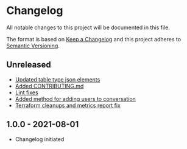 # Changelog

All notable changes to this project will be documented in this file.

The format is based on [Keep a Changelog](http://keepachangelog.com/en/1.0.0/)
and this project adheres to [Semantic Versioning](http://semver.org/spec/v2.0.0.html).

## Unreleased

- [Updated table type json elements](1382f4f017d0d03b267c1216256d4f3875232a09)
- [Added CONTRIBUTING.md](9219219248105e44da35fe1204514733a885fd96)
- [Lint fixes](5798a2c77b0dc4995e2ba054874003e322b2dada)
- [Added method for adding users to conversation](844dbf6aa8d227a173000f5f9d847ad1b526e09f)
- [Terraform cleanups and metrics report fix](9387d47183051d2bbb2daae8589730c79a12ed71)

## 1.0.0 - 2021-08-01

- Changelog initiated
